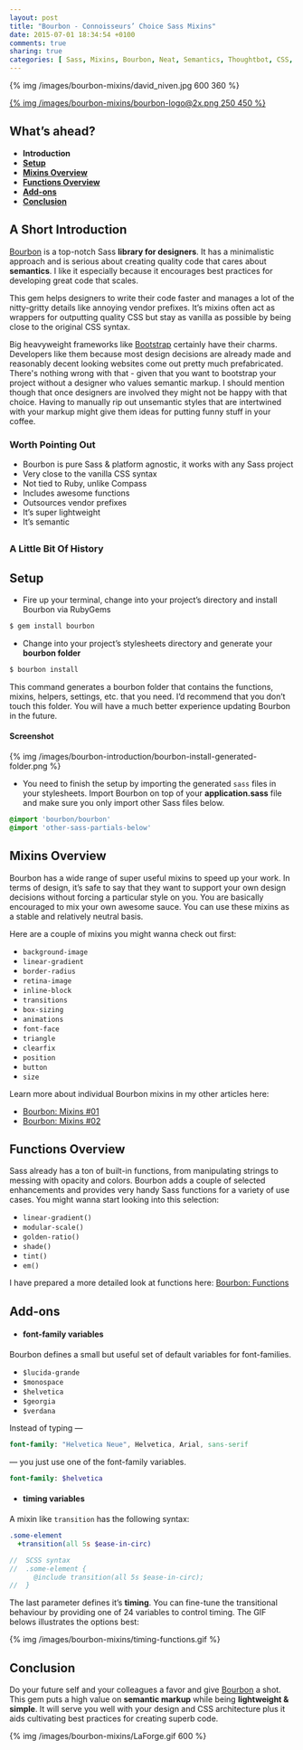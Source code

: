 ```yaml
---
layout: post
title: "Bourbon - Connoisseurs’ Choice Sass Mixins"
date: 2015-07-01 18:34:54 +0100
comments: true
sharing: true
categories: [ Sass, Mixins, Bourbon, Neat, Semantics, Thoughtbot, CSS, Design ]
---
```


{% img /images/bourbon-mixins/david_niven.jpg 600 360  %}

[{% img /images/bourbon-mixins/bourbon-logo@2x.png  250 450 %}](http://bourbon.io/)

## What’s ahead?

+ **Introduction**
+ [**Setup**](#setup)
+ [**Mixins Overview**](#mixins)
+ [**Functions Overview**](#functions)
+ [**Add-ons**](#addons)
+ [**Conclusion**](#conclusion)

<!--more-->

## A Short Introduction

[Bourbon](http://bourbon.io) is a top-notch Sass **library for designers**. It has a minimalistic approach and is serious about creating quality code that cares about **semantics**. I like it especially because it encourages best practices for developing great code that scales.

This gem helps designers to write their code faster and manages a lot of the nitty-gritty details like annoying vendor prefixes. It’s mixins often act as wrappers for outputting quality CSS but stay as vanilla as possible by being close to the original CSS syntax.

Big heavyweight frameworks like [Bootstrap](http://getbootstrap.com) certainly have their charms. Developers like them because most design decisions are already made and reasonably decent looking websites come out pretty much prefabricated. There's nothing wrong with that - given that you want to bootstrap your project without a designer who values semantic markup. I should mention though that once designers are involved they might not be happy with that choice. Having to manually rip out unsemantic styles that are intertwined  with your markup might give them ideas for putting funny stuff in your coffee.

### Worth Pointing Out

+ Bourbon is pure Sass & platform agnostic, it works with any Sass project
+ Very close to the vanilla CSS syntax
+ Not tied to Ruby, unlike Compass
+ Includes awesome functions
+ Outsources vendor prefixes
+ It’s super lightweight
+ It’s semantic

## 

### A Little Bit Of History

## <a name='setup'></a>Setup

+ Fire up your terminal, change into your project’s directory and install Bourbon via RubyGems

``` bash Terminal
$ gem install bourbon
```

+ Change into your project’s stylesheets directory and generate your **bourbon folder**

``` bash Terminal
$ bourbon install
```

This command generates a bourbon folder that contains the functions, mixins, helpers, settings, etc. that you need. I’d recommend that you don’t touch this folder. You will have a much better experience updating Bourbon in the future.

#### Screenshot

{% img /images/bourbon-introduction/bourbon-install-generated-folder.png %}

+ You need to finish the setup by importing the generated `sass` files in your stylesheets. Import Bourbon on top of your **application.sass** file and make sure you only import other Sass files below.

```sass application.sass
@import 'bourbon/bourbon'
@import 'other-sass-partials-below'
```

## <a name='mixins'></a>Mixins Overview

Bourbon has a wide range of super useful mixins to speed up your work. In terms of design, it’s safe to say that they want to support your own design decisions without forcing a particular style on you. You are basically encouraged to mix your own awesome sauce. You can use these mixins as a stable and relatively neutral basis.

Here are a couple of mixins you might wanna check out first:

+ `background-image`
+ `linear-gradient`
+ `border-radius`
+ `retina-image`
+ `inline-block`
+ `transitions`
+ `box-sizing`
+ `animations`
+ `font-face`
+ `triangle`
+ `clearfix`
+ `position`
+ `button`
+ `size`

Learn more about individual Bourbon mixins in my other articles here:

* <a href="{{ root_url }}/blog/2015/07/05/bourbon-mixins/">Bourbon: Mixins #01</a>
* <a href="{{ root_url }}/blog/2015/07/10/bourbon-mixins-02/">Bourbon: Mixins #02</a>

## <a name='functions'></a>Functions Overview

Sass already has a ton of built-in functions, from manipulating strings to messing with opacity and colors. Bourbon adds a couple of selected enhancements and provides very handy Sass functions for a variety of use cases. You might wanna start looking into this selection:

+ `linear-gradient()`
+ `modular-scale()`
+ `golden-ratio()`
+ `shade()`
+ `tint()`
+ `em()`

I have prepared a more detailed look at functions here:
<a href="{{ root_url }}/blog/2015/07/15/bourbon-functions/">Bourbon: Functions</a>

## <a name='addons'></a>Add-ons


+ #### **font-family variables**

Bourbon defines a small but useful set of default variables for font-families.

  + `$lucida-grande`
  + `$monospace`
  + `$helvetica`
  + `$georgia`
  + `$verdana`

Instead of typing —

``` sass traditional way of defining fonts
font-family: "Helvetica Neue", Helvetica, Arial, sans-serif
```

— you just use one of the font-family variables.

``` sass font-family variable
font-family: $helvetica
```

+ #### **timing variables**

A mixin like `transition` has the following syntax:

``` sass
.some-element
  +transition(all 5s $ease-in-circ)

//  SCSS syntax
//  .some-element {
      @include transition(all 5s $ease-in-circ);
//  }
```

The last parameter defines it’s **timing**. You can fine-tune the transitional behaviour by providing one of 24 variables to control timing. The GIF belows illustrates the options best:

{% img /images/bourbon-mixins/timing-functions.gif %}

## <a name='conclusion'></a>Conclusion

Do your future self and your colleagues a favor and give [Bourbon](http://bourbon.io) a shot. This gem puts a high value on **semantic markup** while being **lightweight & simple**. It will serve you well with your design and CSS architecture plus it aids cultivating best practices for creating superb code.

{% img /images/bourbon-mixins/LaForge.gif 600 %}
